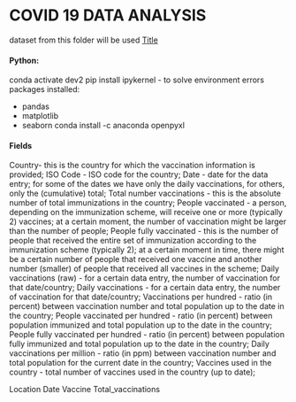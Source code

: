 # COVID 19 DATA ANALYSIS
dataset from this folder will be used [Title](../dataset_1)

#### Python:
conda activate dev2
pip install ipykernel - to solve environment errors
packages installed: 
* pandas
* matplotlib
* seaborn
conda install -c anaconda openpyxl

#### Fields
Country- this is the country for which the vaccination information is provided;
ISO Code - ISO code for the country;
Date - date for the data entry; for some of the dates we have only the daily vaccinations, for others, only the (cumulative) total;
Total number vaccinations - this is the absolute number of total immunizations in the country;
People vaccinated - a person, depending on the immunization scheme, will receive one or more (typically 2) vaccines; at a certain moment, the number of vaccination might be larger than the number of people;
People fully vaccinated - this is the number of people that received the entire set of immunization according to the immunization scheme (typically 2); at a certain moment in time, there might be a certain number of people that received one vaccine and another number (smaller) of people that received all vaccines in the scheme;
Daily vaccinations (raw) - for a certain data entry, the number of vaccination for that date/country;
Daily vaccinations - for a certain data entry, the number of vaccination for that date/country;
Vaccinations per hundred - ratio (in percent) between vaccination number and total population up to the date in the country;
People vaccinated per hundred - ratio (in percent) between population immunized and total population up to the date in the country;
People fully vaccinated per hundred - ratio (in percent) between population fully immunized and total population up to the date in the country;
Daily vaccinations per million - ratio (in ppm) between vaccination number and total population for the current date in the country;
Vaccines used in the country - total number of vaccines used in the country (up to date);

Location
Date
Vaccine
Total_vaccinations